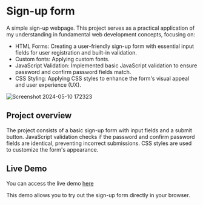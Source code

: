 # Sign-up form
A simple sign-up webpage. This project serves as a practical application of my understanding in fundamental web development concepts, focusing on:

- HTML Forms: Creating a user-friendly sign-up form with essential input fields for user registration and built-in validation.
- Custom fonts: Applying custom fonts.
- JavaScript Validation: Implemented basic JavaScript validation to ensure password and confirm password fields match.
- CSS Styling: Applying CSS styles to enhance the form's visual appeal and user experience (UX).

![Screenshot 2024-05-10 172323](https://github.com/NorenzL/Sign-up-form/assets/68904749/8c45a15f-2b97-4ba0-bbcf-e2e3c66ebb0c)

## Project overview

The project consists of a basic sign-up form with input fields and a submit button. JavaScript validation checks if the password and confirm password fields are identical, preventing incorrect submissions. CSS styles are used to customize the form's appearance.

## Live Demo

You can access the live demo [here](https://norenzl.github.io/Sign-up-form/)

This demo allows you to try out the sign-up form directly in your browser.
